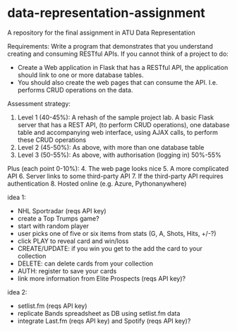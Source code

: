# data-representation-assignment

A repository for the final assignment in ATU Data Representation

Requirements:
Write a program that demonstrates that you understand creating and consuming RESTful APIs. 
If you cannot think of a project to do:

- Create a Web application in Flask that has a RESTful API, the application should link to one or more database tables.
- You should also create the web pages that can consume the API. I.e. performs CRUD operations on the data.

Assessment strategy:

1. Level 1 (40-45%): A rehash of the sample project lab. A basic Flask server that has a REST API, (to perform CRUD operations), one database table and accompanying web interface, using AJAX calls, to perform these CRUD operations
2. Level 2 (45-50%): As above, with more than one database table
3. Level 3 (50-55%): As above, with authorisation (logging in) 50%-55%

Plus (each point 0-10%):
4. The web page looks nice
5. A more complicated API
6. Server links to some third-party API
7. If the third-party API requires authentication
8. Hosted online (e.g. Azure, Pythonanywhere)

idea 1:

- NHL Sportradar (reqs API key)
- create a Top Trumps game?
- start with random player
- user picks one of five or six items from stats (G, A, Shots, Hits, +/-?)
- click PLAY to reveal card and win/loss
- CREATE/UPDATE: if you win you get to the add the card to your collection
- DELETE: can delete cards from your collection
- AUTH: register to save your cards
- link more information from Elite Prospects (reqs API key)?

idea 2:

- setlist.fm (reqs API key)
- replicate Bands spreadsheet as DB using setlist.fm data
- integrate Last.fm (reqs API key) and Spotify (reqs API key)?
